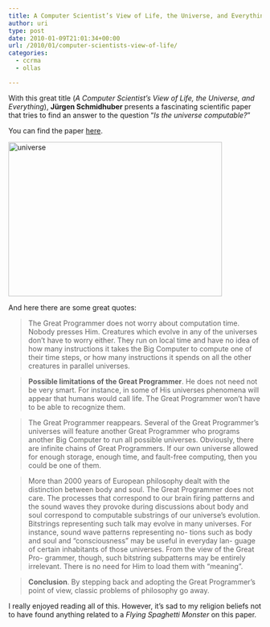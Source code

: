 ```yaml
---
title: A Computer Scientist’s View of Life, the Universe, and Everything
author: uri
type: post
date: 2010-01-09T21:01:34+00:00
url: /2010/01/computer-scientists-view-of-life/
categories:
  - ccrma
  - ollas

---
```

With this great title (_A Computer Scientist’s View of Life, the Universe, and Everything_), **Jürgen Schmidhuber** presents a fascinating scientific paper that tries to find an answer to the question &#8220;_Is the universe computable?_&#8221;

You can find the paper [here][1].

[<img src="/wp-content/uploads/2010/01/universe.jpg" alt="universe" title="universe" width="425" height="307" class="aligncenter size-full wp-image-697" />][2]

And here there are some great quotes:

> The Great Programmer does not worry about computation time. Nobody presses Him. Creatures which evolve in any of the universes don’t have to worry either. They run on local time and have no idea of how many instructions it takes the Big Computer to compute one of their time steps, or how many instructions it spends on all the other creatures in parallel universes.

> **Possible limitations of the Great Programmer**. He does not need not be very smart. For instance, in some of His universes phenomena will appear that humans would call life. The Great Programmer won’t have to be able to recognize them.

> The Great Programmer reappears. Several of the Great Programmer’s universes will feature another Great Programmer who programs another Big Computer to run all possible universes. Obviously, there are infinite chains of Great Programmers. If our own universe allowed for enough storage, enough time, and fault-free computing, then you could be one of them.

> More than 2000 years of European philosophy dealt with the distinction between body and soul. The Great Programmer does not care. The processes that correspond to our brain firing patterns and the sound waves they provoke during discussions about body and soul correspond to computable substrings of our universe’s evolution. Bitstrings representing such talk may evolve in many universes. For instance, sound wave patterns representing no- tions such as body and soul and “consciousness” may be useful in everyday lan- guage of certain inhabitants of those universes. From the view of the Great Pro- grammer, though, such bitstring subpatterns may be entirely irrelevant. There is no need for Him to load them with “meaning”.

> **Conclusion**. By stepping back and adopting the Great Programmer’s point of view, classic problems of philosophy go away.

I really enjoyed reading all of this. However, it&#8217;s sad to my religion beliefs not to have found anything related to a _Flying Spaghetti Monster_ on this paper.

 [1]: http://ccrma.stanford.edu/courses/220b-winter-2010/readings/cslifeuniverseeverything.pdf
 [2]: /wp-content/uploads/2010/01/universe.jpg